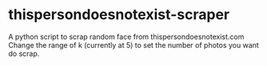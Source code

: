 # thispersondoesnotexist-scraper
A python script to scrap random face from thispersondoesnotexist.com
Change the range of k (currently at 5) to set the number of photos you want do scrap.
